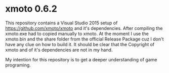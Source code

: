 # xmoto 0.6.2

This repository contains a Visual Studio 2015 setup of https://github.com/xmoto/xmoto and it's dependencies. After compiling the xmoto.exe had to copied manually to xmoto. At the moment I use the xmoto.bin and the share folder from the official Release Package cuz I don't have any clue on how to build it. It should be clear that the Copyright of xmoto and of it's dependencies are not in my hand.

My intention for this repository is to get a deeper understanding of game programing.
